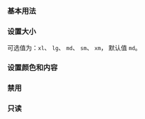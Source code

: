 <script setup>
import BaseExample from "../../examples/switch/base.vue"
import BaseExampleCode from "../../examples/switch/base.vue?raw"

import SizeExample from "../../examples/switch/size.vue"
import SizeExampleCode from "../../examples/switch/size.vue?raw"

import CustomExample from "../../examples/switch/custom.vue"
import CustomExampleCode from "../../examples/switch/custom.vue?raw"

import DisabledExample from "../../examples/switch/disabled.vue"
import DisabledExampleCode from "../../examples/switch/disabled.vue?raw"

import ReadonlyExample from "../../examples/switch/readonly.vue"
import ReadonlyExampleCode from "../../examples/switch/readonly.vue?raw"
</script>

### 基本用法

<ExamplePreview :code="BaseExampleCode">
  <BaseExample />
</ExamplePreview>

### 设置大小

可选值为：`xl`、 `lg`、 `md`、 `sm`、 `xm`， 默认值 `md`。

<ExamplePreview :code="SizeExampleCode">
  <SizeExample />
</ExamplePreview>

### 设置颜色和内容

<ExamplePreview :code="CustomExampleCode">
  <CustomExample />
</ExamplePreview>

### 禁用

<ExamplePreview :code="DisabledExampleCode">
  <DisabledExample />
</ExamplePreview>

### 只读

<ExamplePreview :code="ReadonlyExampleCode">
  <ReadonlyExample />
</ExamplePreview>
